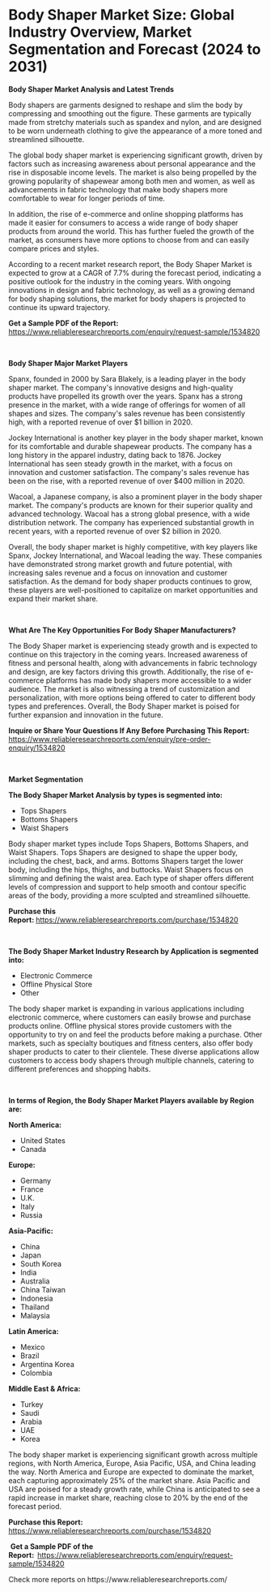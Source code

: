 <p><h1>Body Shaper Market Size: Global Industry Overview, Market Segmentation and Forecast (2024 to 2031)</h1></p><p><strong>Body Shaper Market Analysis and Latest Trends</strong></p>
<p><p>Body shapers are garments designed to reshape and slim the body by compressing and smoothing out the figure. These garments are typically made from stretchy materials such as spandex and nylon, and are designed to be worn underneath clothing to give the appearance of a more toned and streamlined silhouette.</p><p>The global body shaper market is experiencing significant growth, driven by factors such as increasing awareness about personal appearance and the rise in disposable income levels. The market is also being propelled by the growing popularity of shapewear among both men and women, as well as advancements in fabric technology that make body shapers more comfortable to wear for longer periods of time.</p><p>In addition, the rise of e-commerce and online shopping platforms has made it easier for consumers to access a wide range of body shaper products from around the world. This has further fueled the growth of the market, as consumers have more options to choose from and can easily compare prices and styles.</p><p>According to a recent market research report, the Body Shaper Market is expected to grow at a CAGR of 7.7% during the forecast period, indicating a positive outlook for the industry in the coming years. With ongoing innovations in design and fabric technology, as well as a growing demand for body shaping solutions, the market for body shapers is projected to continue its upward trajectory.</p></p>
<p><strong>Get a Sample PDF of the Report:&nbsp;</strong> <a href="https://www.reliableresearchreports.com/enquiry/request-sample/1534820">https://www.reliableresearchreports.com/enquiry/request-sample/1534820</a></p>
<p>&nbsp;</p>
<p><strong>Body Shaper Major Market Players</strong></p>
<p><p>Spanx, founded in 2000 by Sara Blakely, is a leading player in the body shaper market. The company's innovative designs and high-quality products have propelled its growth over the years. Spanx has a strong presence in the market, with a wide range of offerings for women of all shapes and sizes. The company's sales revenue has been consistently high, with a reported revenue of over $1 billion in 2020.</p><p>Jockey International is another key player in the body shaper market, known for its comfortable and durable shapewear products. The company has a long history in the apparel industry, dating back to 1876. Jockey International has seen steady growth in the market, with a focus on innovation and customer satisfaction. The company's sales revenue has been on the rise, with a reported revenue of over $400 million in 2020.</p><p>Wacoal, a Japanese company, is also a prominent player in the body shaper market. The company's products are known for their superior quality and advanced technology. Wacoal has a strong global presence, with a wide distribution network. The company has experienced substantial growth in recent years, with a reported revenue of over $2 billion in 2020.</p><p>Overall, the body shaper market is highly competitive, with key players like Spanx, Jockey International, and Wacoal leading the way. These companies have demonstrated strong market growth and future potential, with increasing sales revenue and a focus on innovation and customer satisfaction. As the demand for body shaper products continues to grow, these players are well-positioned to capitalize on market opportunities and expand their market share.</p></p>
<p>&nbsp;</p>
<p><strong>What Are The Key Opportunities For Body Shaper Manufacturers?</strong></p>
<p><p>The Body Shaper market is experiencing steady growth and is expected to continue on this trajectory in the coming years. Increased awareness of fitness and personal health, along with advancements in fabric technology and design, are key factors driving this growth. Additionally, the rise of e-commerce platforms has made body shapers more accessible to a wider audience. The market is also witnessing a trend of customization and personalization, with more options being offered to cater to different body types and preferences. Overall, the Body Shaper market is poised for further expansion and innovation in the future.</p></p>
<p><strong>Inquire or Share Your Questions If Any Before Purchasing This Report:</strong> <a href="https://www.reliableresearchreports.com/enquiry/pre-order-enquiry/1534820">https://www.reliableresearchreports.com/enquiry/pre-order-enquiry/1534820</a></p>
<p>&nbsp;</p>
<p><strong>Market Segmentation</strong></p>
<p><strong>The Body Shaper Market Analysis by types is segmented into:</strong></p>
<p><ul><li>Tops Shapers</li><li>Bottoms Shapers</li><li>Waist Shapers</li></ul></p>
<p><p>Body shaper market types include Tops Shapers, Bottoms Shapers, and Waist Shapers. Tops Shapers are designed to shape the upper body, including the chest, back, and arms. Bottoms Shapers target the lower body, including the hips, thighs, and buttocks. Waist Shapers focus on slimming and defining the waist area. Each type of shaper offers different levels of compression and support to help smooth and contour specific areas of the body, providing a more sculpted and streamlined silhouette.</p></p>
<p><strong>Purchase this Report:&nbsp;</strong><a href="https://www.reliableresearchreports.com/purchase/1534820">https://www.reliableresearchreports.com/purchase/1534820</a></p>
<p>&nbsp;</p>
<p><strong>The Body Shaper Market Industry Research by Application is segmented into:</strong></p>
<p><ul><li>Electronic Commerce</li><li>Offline Physical Store</li><li>Other</li></ul></p>
<p><p>The body shaper market is expanding in various applications including electronic commerce, where customers can easily browse and purchase products online. Offline physical stores provide customers with the opportunity to try on and feel the products before making a purchase. Other markets, such as specialty boutiques and fitness centers, also offer body shaper products to cater to their clientele. These diverse applications allow customers to access body shapers through multiple channels, catering to different preferences and shopping habits.</p></p>
<p>&nbsp;</p>
<p><strong>In terms of Region, the Body Shaper Market Players available by Region are:</strong></p>
<p>
    <p> <strong> North America: </strong>
        <ul>
            <li>United States</li>
            <li>Canada</li>
        </ul>
        </p> 
    <p> <strong> Europe: </strong>
        <ul>
            <li>Germany</li>
            <li>France</li>
            <li>U.K.</li>
            <li>Italy</li>
            <li>Russia</li>
        </ul>
        </p> 
    <p> <strong> Asia-Pacific: </strong>
        <ul>
            <li>China</li>
            <li>Japan</li>
            <li>South Korea</li>
            <li>India</li>
            <li>Australia</li>
            <li>China Taiwan</li>
            <li>Indonesia</li>
            <li>Thailand</li>
            <li>Malaysia</li>
        </ul>
        </p> 
    <p> <strong> Latin America: </strong>
        <ul>
            <li>Mexico</li>
            <li>Brazil</li>
            <li>Argentina Korea</li>
            <li>Colombia</li>
        </ul>
        </p> 
    <p> <strong> Middle East & Africa: </strong>
        <ul>
            <li>Turkey</li>
            <li>Saudi</li>
            <li>Arabia</li>
            <li>UAE</li>
            <li>Korea</li>
        </ul>
    </p>
    </p>
<p><p>The body shaper market is experiencing significant growth across multiple regions, with North America, Europe, Asia Pacific, USA, and China leading the way. North America and Europe are expected to dominate the market, each capturing approximately 25% of the market share. Asia Pacific and USA are poised for a steady growth rate, while China is anticipated to see a rapid increase in market share, reaching close to 20% by the end of the forecast period.</p></p>
<p><strong>Purchase this Report: </strong><a href="https://www.reliableresearchreports.com/purchase/1534820">https://www.reliableresearchreports.com/purchase/1534820</a></p>
<p>&nbsp;<strong>Get a Sample PDF of the Report:&nbsp;&nbsp;</strong><a href="https://www.reliableresearchreports.com/enquiry/request-sample/1534820">https://www.reliableresearchreports.com/enquiry/request-sample/1534820</a></p>
<p><strong></strong></p>
<p>Check more reports on https://www.reliableresearchreports.com/</p>